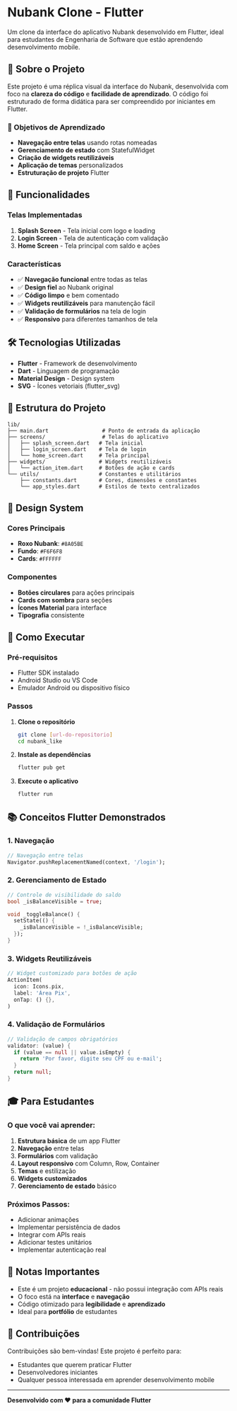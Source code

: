 # Nubank Clone - Flutter

Um clone da interface do aplicativo Nubank desenvolvido em Flutter, ideal para estudantes de Engenharia de Software que estão aprendendo desenvolvimento mobile.

## 📱 Sobre o Projeto

Este projeto é uma réplica visual da interface do Nubank, desenvolvida com foco na **clareza do código** e **facilidade de aprendizado**. O código foi estruturado de forma didática para ser compreendido por iniciantes em Flutter.

### 🎯 Objetivos de Aprendizado

- **Navegação entre telas** usando rotas nomeadas
- **Gerenciamento de estado** com StatefulWidget
- **Criação de widgets reutilizáveis**
- **Aplicação de temas** personalizados
- **Estruturação de projeto** Flutter

## 🚀 Funcionalidades

### Telas Implementadas

1. **Splash Screen** - Tela inicial com logo e loading
2. **Login Screen** - Tela de autenticação com validação
3. **Home Screen** - Tela principal com saldo e ações

### Características

- ✅ **Navegação funcional** entre todas as telas
- ✅ **Design fiel** ao Nubank original
- ✅ **Código limpo** e bem comentado
- ✅ **Widgets reutilizáveis** para manutenção fácil
- ✅ **Validação de formulários** na tela de login
- ✅ **Responsivo** para diferentes tamanhos de tela

## 🛠️ Tecnologias Utilizadas

- **Flutter** - Framework de desenvolvimento
- **Dart** - Linguagem de programação
- **Material Design** - Design system
- **SVG** - Ícones vetoriais (flutter_svg)

## 📁 Estrutura do Projeto

```
lib/
├── main.dart                 # Ponto de entrada da aplicação
├── screens/                  # Telas do aplicativo
│   ├── splash_screen.dart   # Tela inicial
│   ├── login_screen.dart    # Tela de login
│   └── home_screen.dart     # Tela principal
├── widgets/                 # Widgets reutilizáveis
│   └── action_item.dart     # Botões de ação e cards
└── utils/                   # Constantes e utilitários
    ├── constants.dart       # Cores, dimensões e constantes
    └── app_styles.dart      # Estilos de texto centralizados
```

## 🎨 Design System

### Cores Principais
- **Roxo Nubank**: `#8A05BE`
- **Fundo**: `#F6F6F8`
- **Cards**: `#FFFFFF`

### Componentes
- **Botões circulares** para ações principais
- **Cards com sombra** para seções
- **Ícones Material** para interface
- **Tipografia** consistente

## 🚀 Como Executar

### Pré-requisitos
- Flutter SDK instalado
- Android Studio ou VS Code
- Emulador Android ou dispositivo físico

### Passos

1. **Clone o repositório**
   ```bash
   git clone [url-do-repositorio]
   cd nubank_like
   ```

2. **Instale as dependências**
   ```bash
   flutter pub get
   ```

3. **Execute o aplicativo**
   ```bash
   flutter run
   ```

## 📚 Conceitos Flutter Demonstrados

### 1. Navegação
```dart
// Navegação entre telas
Navigator.pushReplacementNamed(context, '/login');
```

### 2. Gerenciamento de Estado
```dart
// Controle de visibilidade do saldo
bool _isBalanceVisible = true;

void _toggleBalance() {
  setState(() {
    _isBalanceVisible = !_isBalanceVisible;
  });
}
```

### 3. Widgets Reutilizáveis
```dart
// Widget customizado para botões de ação
ActionItem(
  icon: Icons.pix,
  label: 'Área Pix',
  onTap: () {},
)
```

### 4. Validação de Formulários
```dart
// Validação de campos obrigatórios
validator: (value) {
  if (value == null || value.isEmpty) {
    return 'Por favor, digite seu CPF ou e-mail';
  }
  return null;
}
```

## 🎓 Para Estudantes

### O que você vai aprender:

1. **Estrutura básica** de um app Flutter
2. **Navegação** entre telas
3. **Formulários** com validação
4. **Layout responsivo** com Column, Row, Container
5. **Temas** e estilização
6. **Widgets customizados**
7. **Gerenciamento de estado** básico

### Próximos Passos:

- Adicionar animações
- Implementar persistência de dados
- Integrar com APIs reais
- Adicionar testes unitários
- Implementar autenticação real

## 📝 Notas Importantes

- Este é um projeto **educacional** - não possui integração com APIs reais
- O foco está na **interface** e **navegação**
- Código otimizado para **legibilidade** e **aprendizado**
- Ideal para **portfólio** de estudantes

## 🤝 Contribuições

Contribuições são bem-vindas! Este projeto é perfeito para:
- Estudantes que querem praticar Flutter
- Desenvolvedores iniciantes
- Qualquer pessoa interessada em aprender desenvolvimento mobile

---

**Desenvolvido com ❤️ para a comunidade Flutter**